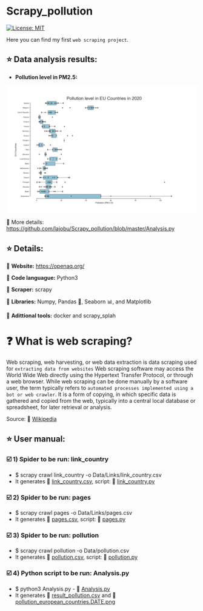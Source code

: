 # Scrapy_pollution

[![License: MIT](https://img.shields.io/badge/License-MIT-yellow.svg)](https://opensource.org/licenses/MIT)

Here you can find my first `web scraping project`.

## :star: Data analysis results:

* **Pollution level in PM2.5:**

![alt text](https://github.com/lajobu/Scrapy_pollution/blob/master/pollution_european_countries.2020-04-25%2012.15.png)

 :link: More details: https://github.com/lajobu/Scrapy_pollution/blob/master/Analysis.py

## :star: Details:

:round_pushpin: **Website:** https://openaq.org/

:round_pushpin: **Code languague:** Python3

:round_pushpin: **Scraper:** scrapy

:round_pushpin: **Libraries:** Numpy, Pandas  :panda_face:, Seaborn  :bar_chart:, and Matplotlib

:round_pushpin: **Adittional tools:** docker and scrapy_splah

#  :question: What is web scraping?

Web scraping, web harvesting, or web data extraction is data scraping used for `extracting data from websites` Web scraping software may access the World Wide Web directly using the Hypertext Transfer Protocol, or through a web browser. While web scraping can be done manually by a software user, the term typically refers to `automated processes implemented using a bot or web crawler`. It is a form of copying, in which specific data is gathered and copied from the web, typically into a central local database or spreadsheet, for later retrieval or analysis. 

Source:  :link: [Wikipedia](https://en.wikipedia.org/wiki/Web_scraping)

## :star: User manual:

### :ballot_box_with_check: 1) Spider to be run: link_country
* $ scrapy crawl link_country -o Data/Links/link_country.csv
* It generates  :link: [link_country.csv](https://github.com/lajobu/Scrapy_pollution/blob/master/WS_project/Data/Links/link_country.csv), script:  :link:  [link_country.py](https://github.com/lajobu/Scrapy_pollution/blob/master/WS_project/WS_project/spiders/link_country.py)

### :ballot_box_with_check: 2) Spider to be run: pages
* $ scrapy crawl pages -o Data/Links/pages.csv
* It generates  :link: [pages.csv](https://github.com/lajobu/Scrapy_pollution/blob/master/WS_project/Data/Links/pages.csv), script:  :link: [pages.py](https://github.com/lajobu/Scrapy_pollution/blob/master/WS_project/WS_project/spiders/pages.py)

### :ballot_box_with_check: 3) Spider to be run: pollution
* $ scrapy crawl pollution -o Data/pollution.csv
* It generates  :link: [pollution.csv](https://github.com/lajobu/Scrapy_pollution/blob/master/WS_project/Data/pollution.csv), script:  :link: [pollution.py](https://github.com/lajobu/Scrapy_pollution/blob/master/WS_project/WS_project/spiders/pollution.py)

### :ballot_box_with_check: 4) Python script to be run: Analysis.py
* $ python3 Analysis.py -  :link: [Analysis.py](https://github.com/lajobu/Scrapy_pollution/blob/master/Analysis.py)
* It generates  :link: [result_pollution.csv](https://github.com/lajobu/Scrapy_pollution/blob/master/result_pollution.csv) and  :link:  [pollution_european_countries.DATE.png](https://github.com/lajobu/Scrapy_pollution/blob/master/pollution_european_countries.2020-04-25%2012.15.png)
